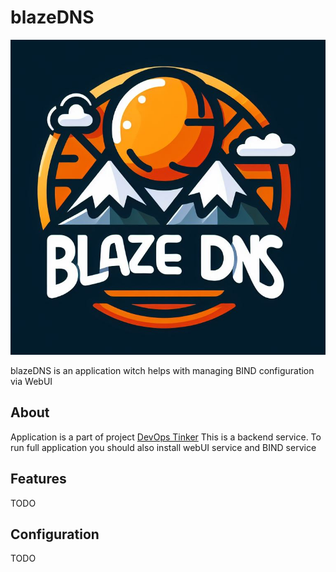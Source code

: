 # blazeDNS

![logo](assets/images/blazeDNS.png)

blazeDNS is an application witch helps with managing BIND configuration via WebUI

## About

Application is a part of project [DevOps Tinker](https://mateoops.github.io/)
This is a backend service. To run full application you should also install webUI service and BIND service

## Features

TODO

## Configuration

TODO
